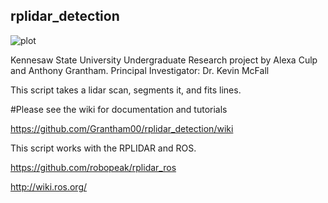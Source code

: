 ## rplidar_detection

![plot](https://thumbs.gfycat.com/NastySparseDungenesscrab-small.gif)

Kennesaw State University Undergraduate Research project by Alexa Culp and Anthony Grantham. Principal Investigator: Dr. Kevin McFall


This script takes a lidar scan, segments it, and fits lines.



#Please see the wiki for documentation and tutorials

https://github.com/Grantham00/rplidar_detection/wiki

This script works with the RPLIDAR and ROS. 

https://github.com/robopeak/rplidar_ros

http://wiki.ros.org/


